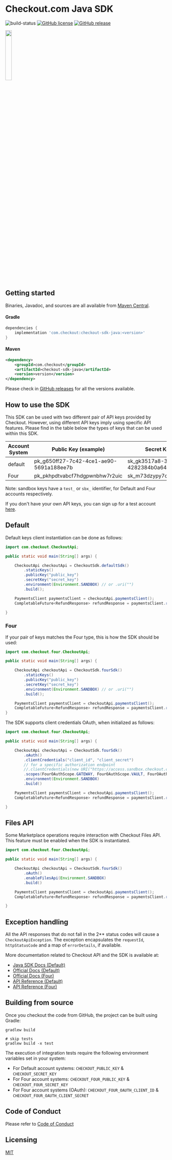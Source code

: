 # Checkout.com Java SDK

![build-status](https://github.com/checkout/checkout-sdk-java/workflows/build-master/badge.svg) [![GitHub license](https://img.shields.io/github/license/checkout/checkout-sdk-java.svg)](https://github.com/checkout/checkout-sdk-java/blob/master/LICENSE) [![GitHub release](https://img.shields.io/github/release/checkout/checkout-sdk-java.svg)](https://GitHub.com/checkout/checkout-sdk-java/releases/)

<p><img src="https://i.ibb.co/6FrwfWt/Screenshot-2020-07-17-at-18-13-39.png" width="20%"></p>

## Getting started

Binaries, Javadoc, and sources are all available from [Maven Central](https://search.maven.org/artifact/com.checkout/checkout-sdk-java).

#### Gradle

```groovy
dependencies {
    implementation 'com.checkout:checkout-sdk-java:<version>'
}
```
#### Maven

```xml
<dependency>
    <groupId>com.checkout</groupId>
    <artifactId>checkout-sdk-java</artifactId>
    <version>version</version>
</dependency>
```

Please check in [GitHub releases](https://github.com/checkout/checkout-sdk-java/releases) for all the versions available.

## How to use the SDK

This SDK can be used with two different pair of API keys provided by Checkout. However, using different API keys imply using specific API features. Please find in the table below the types of keys that can be used within this SDK.

| Account System | Public Key (example)                    | Secret Key (example)                    |
| -------------- | --------------------------------------- | --------------------------------------- |
| default        | pk_g650ff27-7c42-4ce1-ae90-5691a188ee7b | sk_gk3517a8-3z01-45fq-b4bd-4282384b0a64 |
| Four           | pk_pkhpdtvabcf7hdgpwnbhw7r2uic          | sk_m73dzypy7cf3gf5d2xr4k7sxo4e          |

Note: sandbox keys have a `test_` or `sbx_` identifier, for Default and Four accounts respectively.

If you don't have your own API keys, you can sign up for a test account [here](https://www.checkout.com/get-test-account).

## Default

Default keys client instantiation can be done as follows:

```java
import com.checkout.CheckoutApi;

public static void main(String[] args) {

    CheckoutApi checkoutApi = CheckoutSdk.defaultSdk()
        .staticKeys()
        .publicKey("public_key")
        .secretKey("secret_key")
        .environment(Environment.SANDBOX) // or .uri("")
        .build();

    PaymentsClient paymentsClient = checkoutApi.paymentsClient();
    CompletableFuture<RefundResponse> refundResponse = paymentsClient.refundAsync("payment_id");
    
}
```

### Four

If your pair of keys matches the Four type, this is how the SDK should be used:

```java
import com.checkout.four.CheckoutApi;

public static void main(String[] args) {

    CheckoutApi checkoutApi = CheckoutSdk.fourSdk()
        .staticKeys()
        .publicKey("public_key")
        .secretKey("secret_key")
        .environment(Environment.SANDBOX) // or .uri("")
        .build();

    PaymentsClient paymentsClient = checkoutApi.paymentsClient();
    CompletableFuture<RefundResponse> refundResponse = paymentsClient.refundPayment("payment_id");
}
```
The SDK supports client credentials OAuth, when initialized as follows:

```java
import com.checkout.four.CheckoutApi;

public static void main(String[] args) {

    CheckoutApi checkoutApi = CheckoutSdk.fourSdk()
        .oAuth()
        .clientCredentials("client_id", "client_secret")
        // for a specific authorization endpoint
        //.clientCredentials(new URI("https://access.sandbox.checkout.com/connect/token"), "client_id", "client_secret")
        .scopes(FourOAuthScope.GATEWAY, FourOAuthScope.VAULT, FourOAuthScope.FX)
        .environment(Environment.SANDBOX)
        .build()

    PaymentsClient paymentsClient = checkoutApi.paymentsClient();
    CompletableFuture<RefundResponse> refundResponse = paymentsClient.refundPayment("payment_id");

}
```
## Files API

Some Marketplace operations require interaction with Checkout Files API. This feature must be enabled when the SDK is instantiated.

```java
import com.checkout.four.CheckoutApi;

public static void main(String[] args) {

    CheckoutApi checkoutApi = CheckoutSdk.fourSdk()
        .oAuth()
        .enableFilesApi(Environment.SANDBOX)
        .build()

    PaymentsClient paymentsClient = checkoutApi.paymentsClient();
    CompletableFuture<RefundResponse> refundResponse = paymentsClient.refundPayment("payment_id");

}
```

## Exception handling

All the API responses that do not fall in the 2** status codes will cause a `CheckoutApiException`. The exception encapsulates 
the `requestId`, `httpStatusCode` and a map of `errorDetails`, if available.

More documentation related to Checkout API and the SDK is available at:

* [Java SDK Docs (Default)](https://checkout.github.io/checkout-sdk-java/docs/introduction/)
* [Official Docs (Default)](https://docs.checkout.com/)
* [Official Docs (Four)](https://docs.checkout.com/four)
* [API Reference (Default)](https://api-reference.checkout.com/)
* [API Reference (Four)](https://api-reference.checkout.com/preview/crusoe/)

## Building from source

Once you checkout the code from GitHub, the project can be built using Gradle:

```
gradlew build

# skip tests
gradlew build -x test
```

The execution of integration tests require the following environment variables set in your system:

* For Default account systems: `CHECKOUT_PUBLIC_KEY` & `CHECKOUT_SECRET_KEY`
* For Four account systems: `CHECKOUT_FOUR_PUBLIC_KEY` & `CHECKOUT_FOUR_SECRET_KEY`
* For Four account systems (OAuth): `CHECKOUT_FOUR_OAUTH_CLIENT_ID` & `CHECKOUT_FOUR_OAUTH_CLIENT_SECRET`

## Code of Conduct

Please refer to [Code of Conduct](CODE_OF_CONDUCT.md)

## Licensing

[MIT](https://github.com/checkout/checkout-sdk-java/blob/dev/LICENSE.md)
